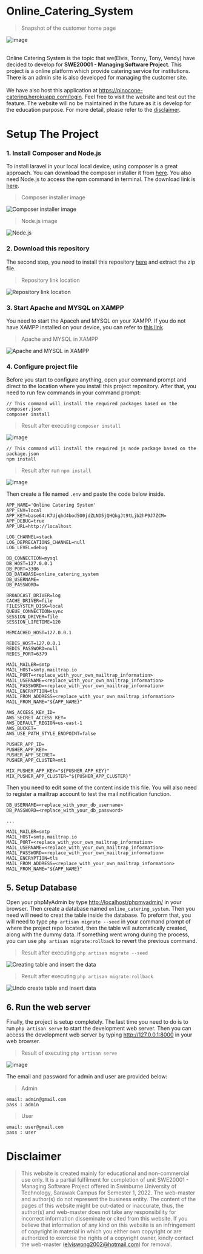 # Online_Catering_System
>Snapshot of the customer home page
>
![image](https://user-images.githubusercontent.com/40930751/169589546-1fae966b-1c28-467e-8105-14fb8cc3f45e.png)
<br><br>

Online Catering System is the topic that we(Elvis, Tonny, Tony, Vendy) have decided to develop for **SWE20001 - Managing Software Project**. This project is a online platform which provide catering service for institutions. There is an admin site is also developed for managing the customer site. 
<br><br>
We have also host this application at <a href="https://pinocone-catering.herokuapp.com/login">https://pinocone-catering.herokuapp.com/login</a>. Feel free to visit the website and test out the feature. The website will no be maintained in the future as it is develop for the education purpose. For more detail, please refer to the <a href="https://github.com/MMeow223/Online_Catering_System/edit/main/README.md#disclaimer">disclaimer</a>.


# Setup The Project 

### 1. Install Composer and Node.js
To install laravel in your local local device, using composer is a great approach. You can download the composer installer it from <a href="https://getcomposer.org/download/">here</a>. You also need Node.js to access the npm command in terminal. The download link is <a href="https://nodejs.org/en/">here</a>.

>Composer installer image
>
![Composer installer image](http://5balloons.info/wp-content/uploads/2018/09/Composer-Setup-Window.png)

>Node.js image
>
![Node.js](https://user-images.githubusercontent.com/40930751/169581950-a541f7d5-a178-46da-a4f9-2c1e56fcde90.png)


### 2. Download this repository
The second step, you need to install this repository <a href="https://github.com/MMeow223/Online_Catering_System/archive/refs/heads/main.zip">here</a> and extract the zip file.

>Repository link location
>
![Repository link location](https://user-images.githubusercontent.com/40930751/169580269-08856170-13da-4e6e-ac5d-222b598758b4.png)


### 3. Start Apache and MYSQL on XAMPP
You need to start the Apaceh and MYSQL on your XAMPP. If you do not have XAMPP installed on your device, you can refer to  <a href="https://www.apachefriends.org/index.html">this link</a>

>Apache and MYSQL in XAMPP
>
![Apache and MYSQL in XAMPP](https://user-images.githubusercontent.com/40930751/169580115-90e44812-1165-407c-8cab-3d73a7bd2366.png)

### 4. Configure project file
Before you start to configure anything, open your command prompt and direct to the location where you install this project repository. After that, you need to run few commands in your command prompt:

```
// This command will install the required packages based on the composer.json
composer install
```
>Result after executing ```composer install```
>
![image](https://user-images.githubusercontent.com/40930751/169582641-5dd14b0d-33ac-411a-9d45-203c0ce1e417.png)

```
// This command will install the required js node package based on the package.json
npm install
```

> Result after run ```npm install```
> 
![image](https://user-images.githubusercontent.com/40930751/169582717-1a5ce033-77a4-4938-ac60-44cb74e676a5.png)


Then create a file named  ```.env``` and paste the code below inside.

```
APP_NAME='Online Catering System'
APP_ENV=local
APP_KEY=base64:K7Ujqhd4bod5O0jdZLND5jQHQkgJt9tLjb2hP9J7ZCM=
APP_DEBUG=true
APP_URL=http://localhost

LOG_CHANNEL=stack
LOG_DEPRECATIONS_CHANNEL=null
LOG_LEVEL=debug

DB_CONNECTION=mysql
DB_HOST=127.0.0.1
DB_PORT=3306
DB_DATABASE=online_catering_system
DB_USERNAME=
DB_PASSWORD=

BROADCAST_DRIVER=log
CACHE_DRIVER=file
FILESYSTEM_DISK=local
QUEUE_CONNECTION=sync
SESSION_DRIVER=file
SESSION_LIFETIME=120

MEMCACHED_HOST=127.0.0.1

REDIS_HOST=127.0.0.1
REDIS_PASSWORD=null
REDIS_PORT=6379

MAIL_MAILER=smtp
MAIL_HOST=smtp.mailtrap.io
MAIL_PORT=<replace_with_your_own_mailtrap_information>
MAIL_USERNAME=<replace_with_your_own_mailtrap_information>
MAIL_PASSWORD=<replace_with_your_own_mailtrap_information>
MAIL_ENCRYPTION=tls
MAIL_FROM_ADDRESS=<replace_with_your_own_mailtrap_information>
MAIL_FROM_NAME="${APP_NAME}"

AWS_ACCESS_KEY_ID=
AWS_SECRET_ACCESS_KEY=
AWS_DEFAULT_REGION=us-east-1
AWS_BUCKET=
AWS_USE_PATH_STYLE_ENDPOINT=false

PUSHER_APP_ID=
PUSHER_APP_KEY=
PUSHER_APP_SECRET=
PUSHER_APP_CLUSTER=mt1

MIX_PUSHER_APP_KEY="${PUSHER_APP_KEY}"
MIX_PUSHER_APP_CLUSTER="${PUSHER_APP_CLUSTER}"

```
Then you need to edit some of the content inside this file. You will also need to register a mailtrap account to test the mail notification function.
```
DB_USERNAME=<replace_with_your_db_username>
DB_PASSWORD=<replace_with_your_db_password>

...

MAIL_MAILER=smtp
MAIL_HOST=smtp.mailtrap.io
MAIL_PORT=<replace_with_your_own_mailtrap_information>
MAIL_USERNAME=<replace_with_your_own_mailtrap_information>
MAIL_PASSWORD=<replace_with_your_own_mailtrap_information>
MAIL_ENCRYPTION=tls
MAIL_FROM_ADDRESS=<replace_with_your_own_mailtrap_information>
MAIL_FROM_NAME="${APP_NAME}"
```

## 5. Setup Database
Open your phpMyAdmin by type <a href="http://localhost/phpmyadmin/">http://localhost/phpmyadmin/</a> in your browser. Then create a database named ```online_catering_system```. Then you need will need to creat the table inside the database. To preform that, you will need to type ```php artisan migrate --seed``` in your command prompt of where the project repo located, then the table will automatically created, along with the dummy data. If something went wrong during the process, you can use ```php artisan migrate:rollback``` to revert the previous command.

>Result after executing ```php artisan migrate --seed```
>
![Creating table and insert the data](https://user-images.githubusercontent.com/40930751/169584942-f748689b-86e5-4bb8-8488-c2c171117f22.png)

>Result after executing ```php artisan migrate:rollback```
>
![Undo create table and insert data](https://user-images.githubusercontent.com/40930751/169585016-b47ea3be-438a-4c54-8007-7648a15e2fc3.png)


## 6. Run the web server
Finally, the project is setup completely. The last time you need to do is to run ```php artisan serve``` to start the development web server. Then you can access the development web server by typing  <a href="http://127.0.0.1:8000">http://127.0.0.1:8000</a> in your web browser. 

>Result of executing ```php artisan serve```
>
![image](https://user-images.githubusercontent.com/40930751/169587453-94126b6f-6cf3-44ae-9f7d-98688ad28bcf.png)


The email and password for admin and user are provided below:
>Admin
```
email: admin@gmail.com
pass : admin
```

>User
```
email: user@gmail.com
pass : user
```

# Disclaimer
>This website is created mainly for educational and non-commercial use only. It is a partial fulfilment for completion of unit SWE20001 - Managing Software Project offered in Swinburne University of Technology, Sarawak Campus for Semester 1, 2022. The web-master and author(s) do not represent the business entity. The content of the pages of this website might be out-dated or inaccurate, thus, the author(s) and web-master does not take any responsibility for incorrect information disseminate or cited from this website. If you believe that information of any kind on this website is an infringement of copyright in material in which you either own copyright or are authorized to exercise the rights of a copyright owner, kindly contact the web-master (elviswong2002@hotmail.com) for removal.



